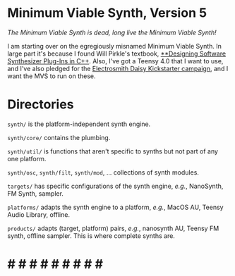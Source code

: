 # Minimum Viable Synth, Version 5

*The Minimum Viable Synth is dead, long live the Minimum Viable
 Synth!*

I am starting over on the egregiously misnamed Minimum Viable Synth.
In large part it's because I found Will Pirkle's textbook,
[**Designing Software Synthesizer Plug-Ins in
C++](https://www.willpirkle.com/synthbook/).  Also, I've got a Teensy
4.0 that I want to use, and I've also pledged for the [Electrosmith
Daisy Kickstarter
campaign](https://www.kickstarter.com/projects/electro-smith/daisy-an-embedded-platform-for-music),
and I want the MVS to run on these.

# Directories

`synth/` is the platform-independent synth engine.

`synth/core/` contains the plumbing.

`synth/util/` is functions that aren't specific to synths but not part
of any one platform.

`synth/osc`, `synth/filt`, `synth/mod`, ...  collections of
synth modules.

`targets/` has specific configurations of the synth engine, *e.g.*,
NanoSynth, FM Synth, sampler.

`platforms/` adapts the synth engine to a platform, *e.g.*, MacOS AU,
Teensy Audio Library, offline.

`products/` adapts (target, platform) pairs, *e.g.*, nanosynth AU,
Teensy FM synth, offline sampler.  This is where complete synths are.

#       #       #       #       #       #       #       #       #       #       #

